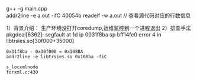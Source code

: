 g++ -g main.cpp  
addr2line -e a.out -ifC 40054b
readelf -w a.out   // 查看源代码对应的行数信息 

1）背景介绍：
	生产环境没打开coredump,运维监控到一个进程退出
2）排查手法
	pkgdeal[6362]: segfault at 1d ip 0031f8ba sp bff14fe0 error 4 in libtrsies.so[30f000+35000]

	0x31f8ba - 0x30f000 = 0x108BA
	addr2line -e libtrsies.so 0x108ba -fiC
	
	s_locxmlnode
	forxml.c:430
